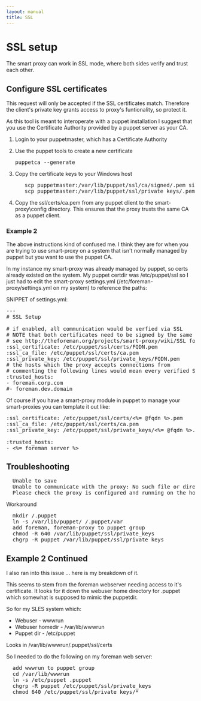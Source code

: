 ```yaml
---
layout: manual
title: SSL
---
```


# SSL setup

The smart proxy can work in SSL mode, where both sides verify and trust each other.

## Configure SSL certificates

This request will only be accepted if the SSL certificates match. Therefore the client's private key grants access to proxy's funtionality, so protect it.

As this tool is meant to interoperate with a puppet installation I suggest that you use the Certificate Authority provided by a puppet server as your CA.

1. Login to your puppetmaster, which has a Certificate Authority

2. Use the puppet tools to create a new certificate

    <pre>puppetca --generate <proxy-FQDN> </pre>

3. Copy the certificate keys to your Windows host

    <pre>
      scp puppetmaster:/var/lib/puppet/ssl/ca/signed/<proxy-FQDN>.pem signed.pem
      scp puppetmaster:/var/lib/puppet/ssl/private_keys/<proxy-FQDN>.pem private.pem</pre>

4. Copy the ssl/certs/ca.pem from any puppet client to the smart-proxy\config directory. This ensures that the proxy trusts the same CA as a puppet client.

### Example 2
The above instructions kind of confused me.  I think they are for when you are trying to use smart-proxy on a system that isn't normally managed by puppet but you want to use the puppet CA.

In my instance my smart-proxy was already managed by puppet, so certs already existed on the system.  My puppet certdir was /etc/puppet/ssl so I just had to edit the smart-proxy settings.yml (/etc/foreman-proxy/settings.yml on my system) to reference the paths:

SNIPPET of settings.yml:
<pre>
---
# SSL Setup

# if enabled, all communication would be verfied via SSL
# NOTE that both certificates need to be signed by the same CA in order for this to work
# see http://theforeman.org/projects/smart-proxy/wiki/SSL for more information
:ssl_certificate: /etc/puppet/ssl/certs/FQDN.pem
:ssl_ca_file: /etc/puppet/ssl/certs/ca.pem
:ssl_private_key: /etc/puppet/ssl/private_keys/FQDN.pem
# the hosts which the proxy accepts connections from
# commenting the following lines would mean every verified SSL connection allowed
:trusted_hosts:
- foreman.corp.com
#- foreman.dev.domain
</pre>

Of course if you have a smart-proxy module in puppet to manage your smart-proxies you can template it out like:
<pre>
:ssl_certificate: /etc/puppet/ssl/certs/<%= @fqdn %>.pem
:ssl_ca_file: /etc/puppet/ssl/certs/ca.pem
:ssl_private_key: /etc/puppet/ssl/private_keys/<%= @fqdn %>.pem

:trusted_hosts:
- <%= foreman_server %>
</pre>

## Troubleshooting

<pre>
  Unable to save
  Unable to communicate with the proxy: No such file or directory - /.puppet/var/ssl/certs/foremanserver.domainname.corp.pem
  Please check the proxy is configured and running on the host before saving.
</pre>

Workaround
<pre>
  mkdir /.puppet
  ln -s /var/lib/puppet/ /.puppet/var
  add foreman, foreman-proxy to puppet group
  chmod -R 640 /var/lib/puppet/ssl/private_keys
  chgrp -R puppet /var/lib/puppet/ssl/private_keys
</pre> 

## Example 2 Continued
I also ran into this issue ... here is my breakdown of it.

This seems to stem from the foreman webserver needing access to it's certificate.  It looks for it down the webuser home directory for .puppet which somewhat is supposed to mimic the puppetdir.

So for my SLES system which:
* Webuser - wwwrun
* Webuser homedir - /var/lib/wwwrun
* Puppet dir - /etc/puppet

Looks in /var/lib/wwwrun/.puppet/ssl/certs

So I needed to do the following on my foreman web server:
<pre>
  add wwwrun to puppet group
  cd /var/lib/wwwrun
  ln -s /etc/puppet .puppet
  chgrp -R puppet /etc/puppet/ssl/private_keys
  chmod 640 /etc/puppet/ssl/private_keys/*
</pre>